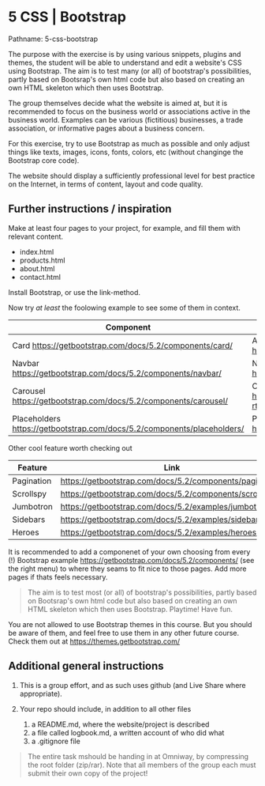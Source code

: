 # 5 CSS | Bootstrap

Pathname: 5-css-bootstrap

The purpose with the exercise is by using various snippets, plugins and themes, the student will be able to understand and edit a website's CSS using Bootstrap. The aim is to test many (or all) of bootstrap's possibilities, partly based on Bootsrap's own html code but also based on creating an own HTML skeleton which then uses Bootstrap.

The group themselves decide what the website is aimed at, but it is recommended to focus on the business world or associations active in the business world. Examples can be various (fictitious) businesses, a trade association, or informative pages about a business concern.

For this exercise, try to use Bootstrap as much as possible and only adjust things like texts, images, icons, fonts, colors, etc (without changinge the Bootstrap core code).

The website should display a sufficiently professional level for best practice on the Internet, in terms of content, layout and code quality.

## Further instructions / inspiration

Make at least four pages to your project, for example, and fill them with relevant content.

- index.html
- products.html
- about.html
- contact.html

Install Bootstrap, or use the link-method.

Now try *at least* the foolowing example to see some of them in context.

| Component | In context |
| ----------- | ----------- |
| Card <https://getbootstrap.com/docs/5.2/components/card/> | Album (of cards) <https://getbootstrap.com/docs/5.2/examples/album/> |
| Navbar <https://getbootstrap.com/docs/5.2/components/navbar/> | Navbars <https://getbootstrap.com/docs/5.2/examples/navbars/> |
| Carousel <https://getbootstrap.com/docs/5.2/components/carousel/> | Carousel <https://getbootstrap.com/docs/5.2/examples/carousel-rtl/> |
| Placeholders <https://getbootstrap.com/docs/5.2/components/placeholders/> | Products <https://getbootstrap.com/docs/5.2/examples/product/> |

Other cool feature worth checking out

| Feature | Link|
| ----------- | ----------- |
| Pagination | <https://getbootstrap.com/docs/5.2/components/pagination/> |
| Scrollspy | <https://getbootstrap.com/docs/5.2/components/scrollspy/> |
| Jumbotron | <https://getbootstrap.com/docs/5.2/examples/jumbotron/> |
| Sidebars | <https://getbootstrap.com/docs/5.2/examples/sidebars/> |
| Heroes | <https://getbootstrap.com/docs/5.2/examples/heroes/> |

It is recommended to add a componenet of your own choosing from every (!) Bootstrap example <https://getbootstrap.com/docs/5.2/components/>  (see the right menu) to where they seams to fit nice to those pages. Add more pages if thats feels necessary.

> The aim is to test most (or all) of bootstrap's possibilities, partly based on Bootsrap's own html code but also based on creating an own HTML skeleton which then uses Bootstrap. Playtime! Have fun.

You are not allowed to use Bootstrap themes in this course. But you should be aware of them, and feel free to use them in any other future course. Check them out at <https://themes.getbootstrap.com/>

## Additional general instructions

1. This is a group effort, and as such uses github (and Live Share where appropriate).

2. Your repo should include, in addition to all other files
    1. a README.md, where the website/project is described 
    2. a file called logbook.md, a written account of who did what
    3. a .gitignore file

> The entire task mshould be handing in at Omniway, by compressing the root folder (zip/rar). Note that all members of the group each must submit their own copy of the project!
